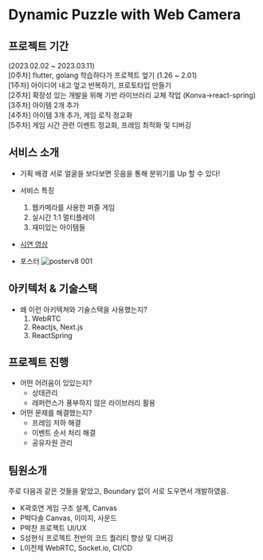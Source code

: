 # Dynamic Puzzle with Web Camera

## 프로젝트 기간 
(2023.02.02 ~ 2023.03.11)  
[0주차] flutter, golang 학습하다가 프로젝트 엎기 (1.26 ~ 2.01)  
[1주차] 아이디어 내고 엎고 반복하기, 프로토타입 만들기  
[2주차] 확장성 있는 개발을 위해 기반 라이브러리 교체 작업 (Konva->react-spring)  
[3주차] 아이템 2개 추가  
[4주차] 아이템 3개 추가, 게임 로직 정교화  
[5주차] 게임 시간 관련 이벤트 정교화, 프레임 최적화 및 디버깅  

## 서비스 소개 
- 기획 배경
  서로 얼굴을 보다보면 웃음을 통해 분위기를 Up 할 수 있다!
- 서비스 특징
  1. 웹카메라를 사용한 퍼즐 게임
  2. 실시간 1:1 멀티플레이
  3. 재미있는 아이템들

- [시연 영상](https://www.youtube.com/watch?v=sIGSSbmrrp0)
- 포스터 
![posterv8 001](https://user-images.githubusercontent.com/115034667/224616200-21e8dbe4-2962-4960-8a89-415033506dcf.png)



## 아키텍처 & 기술스택
- 왜 이런 아키텍쳐와 기술스택을 사용했는지?
    1. WebRTC
    2. Reactjs, Next.js
    3. ReactSpring

## 프로젝트 진행
- 어떤 어려움이 있있는지?
  - 상태관리
  - 레퍼런스가 풍부하지 않은 라이브러리 활용
- 어떤 문제를 해결했는지?
  - 프레임 저하 해결
  - 이벤트 순서 처리 해결
  - 공유자원 관리

## 팀원소개
주로 다음과 같은 것들을 맡았고, Boundary 없이 서로 도우면서 개발하였음.
- K곽호연 게임 구조 설계, Canvas
- P박다솔 Canvas, 이미지, 사운드
- P박찬 프로젝트 UI/UX
- S성현식 프로젝트 전반의 코드 퀄리티 향상 및 디버깅
- L이전제 WebRTC, Socket.io, CI/CD

